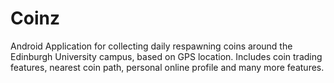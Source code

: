# Coinz

Android Application for collecting daily respawning coins around the Edinburgh University campus, based on GPS location. Includes coin trading features, nearest coin path, personal online profile and many more features.
